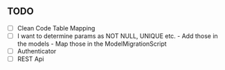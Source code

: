 ## TODO 
- [ ] Clean Code Table Mapping
- [ ] I want to determine params as NOT NULL, UNIQUE etc.
        - Add those in the models
        - Map those in the ModelMigrationScript 
- [ ] Authenticator 
- [ ] REST Api 

